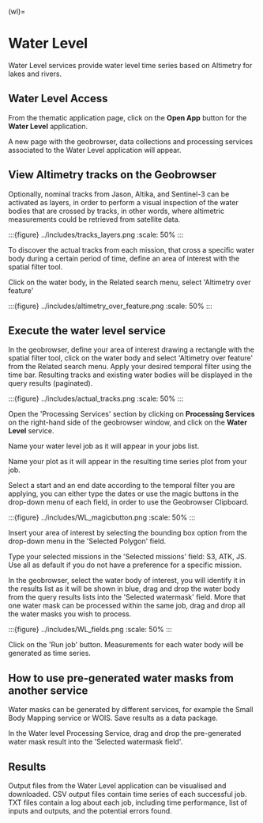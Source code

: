 (wl)=

# Water Level

Water Level services provide water level time series based on Altimetry for lakes and rivers.

## Water Level Access

From the thematic application page, click on the **Open App** button for the **Water Level** application.

A new page with the geobrowser, data collections and processing services associated to the Water Level application will appear.

## View Altimetry tracks on the Geobrowser

Optionally, nominal tracks from Jason, Altika, and Sentinel-3 can be activated as layers, in order to perform a visual inspection of the water bodies that are crossed by tracks, in other words, where altimetric measurements could be retrieved from satellite data.

:::{figure} ../includes/tracks_layers.png
:scale: 50%
:::

To discover the actual tracks from each mission, that cross a specific water body during a certain period of time, define an area of interest with the spatial filter tool.

Click on the water body, in the Related search menu, select 'Altimetry over feature'

:::{figure} ../includes/altimetry_over_feature.png
:scale: 50%
:::

## Execute the water level service

In the geobrowser, define your area of interest drawing a rectangle with the spatial filter tool, click on the water body and select 'Altimetry over feature' from the Related search menu. Apply your desired temporal filter using the time bar. Resulting tracks and existing water bodies will be displayed in the query results (paginated).

:::{figure} ../includes/actual_tracks.png
:scale: 50%
:::

Open the 'Processing Services' section by clicking on **Processing Services** on the right-hand side of the geobrowser window, and click on the **Water Level** service.

Name your water level job as it will appear in your jobs list.

Name your plot as it will appear in the resulting time series plot from your job.

Select a start and an end date according to the temporal filter you are applying, you can either type the dates or use the magic buttons in the
drop-down menu of each field, in order to use the Geobrowser Clipboard.

:::{figure} ../includes/WL_magicbutton.png
:scale: 50%
:::

Insert your area of interest by selecting the bounding box option from the drop-down menu in the 'Selected Polygon' field.

Type your selected missions in the 'Selected missions' field: S3, ATK, JS. Use all as default if you do not have a preference for a specific mission.

In the geobrowser, select the water body of interest, you will identify it in the results list as it will be shown in blue, drag and drop the water body from the query results lists into the 'Selected watermask' field. More that one water mask can be processed within the same job, drag and drop all the water masks you wish to process.

:::{figure} ../includes/WL_fields.png
:scale: 50%
:::

Click on the 'Run job' button. Measurements for each water body will be generated as time series.

## How to use pre-generated water masks from another service

Water masks can be generated by different services, for example the Small Body Mapping service or WOIS. Save results as a data package.

In the Water level Processing Service, drag and drop the pre-generated water mask result into the 'Selected watermask field'.

## Results

Output files from the Water Level application can be visualised and downloaded. CSV output files contain time series of each successful job. TXT files contain a log about each job, including time performance, list of inputs and outputs, and the potential errors found.
